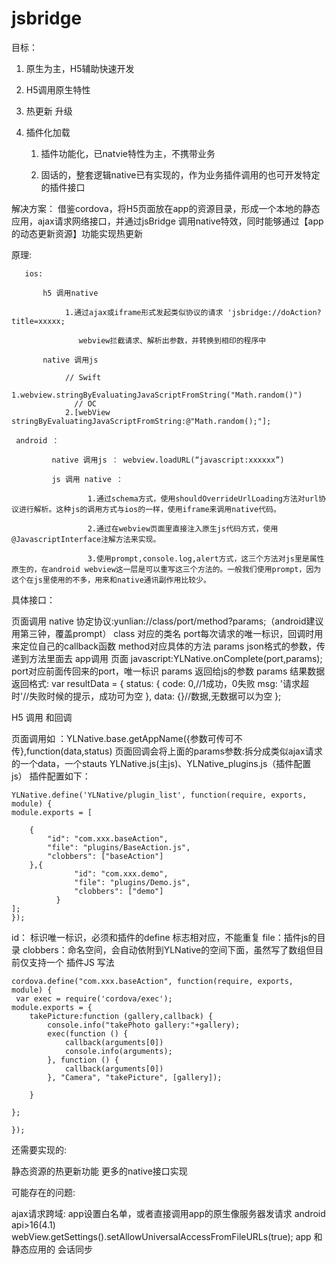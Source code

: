 # jsbridge

目标：

1. 原生为主，H5辅助快速开发

1. H5调用原生特性

1. 热更新 升级
 
1. 插件化加载

	 1. 插件功能化，已natvie特性为主，不携带业务

	 1. 固话的，整套逻辑native已有实现的，作为业务插件调用的也可开发特定的插件接口

解决方案：
          借鉴cordova，将H5页面放在app的资源目录，形成一个本地的静态应用，ajax请求网络接口，并通过jsBridge 调用native特效，同时能够通过【app的动态更新资源】功能实现热更新

 原理:

       ios: 

           h5 调用native

                1.通过ajax或iframe形式发起类似协议的请求 'jsbridge://doAction?title=xxxxx;

                   webview拦截请求、解析出参数，并转换到相印的程序中

           native 调用js 

                // Swift
                1.webview.stringByEvaluatingJavaScriptFromString("Math.random()") 
                  // OC
                2.[webView stringByEvaluatingJavaScriptFromString:@"Math.random();"];

     android ：

             native 调用js ： webview.loadURL(“javascript:xxxxxx”)

             js 调用 native ：

                     1.通过schema方式，使用shouldOverrideUrlLoading方法对url协议进行解析。这种js的调用方式与ios的一样，使用iframe来调用native代码。 

                     2.通过在webview页面里直接注入原生js代码方式，使用@JavascriptInterface注解方法来实现。  

                     3.使用prompt,console.log,alert方式，这三个方法对js里是属性原生的，在android webview这一层是可以重写这三个方法的。一般我们使用prompt，因为这个在js里使用的不多，用来和native通讯副作用比较少。

具体接口：

页面调用 native 
协定协议:yunlian://class/port/method?params;（android建议用第三钟，覆盖prompt）
class 对应的类名
port每次请求的唯一标识，回调时用来定位自己的callback函数
method对应具体的方法
params json格式的参数，传递到方法里面去
app调用 页面
javascript:YLNative.onComplete(port,params);
port对应前面传回来的port，唯一标识
params 返回给js的参数
params 结果数据返回格式:
var resultData = {
status: {
code: 0,//1成功，0失败
msg: '请求超时'//失败时候的提示，成功可为空
},
data: {}//数据,无数据可以为空
};

H5 调用 和回调

页面调用如 ：YLNative.base.getAppName({参数可传可不传},function(data,status)
页面回调会将上面的params参数:拆分成类似ajax请求的一个data，一个stauts
YLNative.js(主js)、YLNative_plugins.js（插件配置js）
插件配置如下：

```
YLNative.define('YLNative/plugin_list', function(require, exports, module) {
module.exports = [

    {
        "id": "com.xxx.baseAction",
        "file": "plugins/BaseAction.js",
        "clobbers": ["baseAction"]
    },{
              "id": "com.xxx.demo",
              "file": "plugins/Demo.js",
              "clobbers": ["demo"]
          }
];
});

```
id： 标识唯一标识，必须和插件的define 标志相对应，不能重复
file：插件js的目录
clobbers：命名空间，会自动依附到YLNative的空间下面，虽然写了数组但目前仅支持一个
插件JS 写法
```
cordova.define("com.xxx.baseAction", function(require, exports, module) {
 var exec = require('cordova/exec');
module.exports = {
    takePicture:function (gallery,callback) {
        console.info("takePhoto gallery:"+gallery);
        exec(function () {
            callback(arguments[0])
            console.info(arguments);
        }, function () {
            callback(arguments[0])
        }, "Camera", "takePicture", [gallery]);
     
    }
    
};

});

```
 
还需要实现的:

  静态资源的热更新功能
  更多的native接口实现

可能存在的问题:

ajax请求跨域: app设置白名单，或者直接调用app的原生像服务器发请求
android api>16(4.1) webView.getSettings().setAllowUniversalAccessFromFileURLs(true);
app 和静态应用的 会话同步
